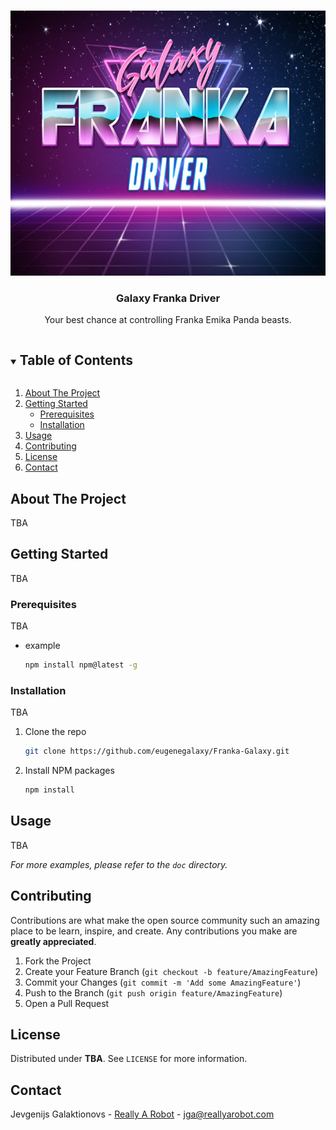 <!-- PROJECT SHIELDS -->
<!--
*** I'm using markdown "reference style" links for readability.
*** Reference links are enclosed in brackets [ ] instead of parentheses ( ).
*** See the bottom of this document for the declaration of the reference variables
*** for contributors-url, forks-url, etc. This is an optional, concise syntax you may use.
*** https://www.markdownguide.org/basic-syntax/#reference-style-links
-->

<!-- PROJECT LOGO -->
<br />
<p align="center">
  <a href="https://github.com/eugenegalaxy/Franka-Galaxy">
    <img src="doc/logo_m.jpg" alt="Logo" width="600" height="424">
  </a>

  <h3 align="center">Galaxy Franka Driver</h3>

  <p align="center">
    Your best chance at controlling Franka Emika Panda beasts.
    <br />
  </p>
</p>

<!-- TABLE OF CONTENTS -->
<details open="open">
  <summary><h2 style="display: inline-block">Table of Contents</h2></summary>
  <ol>
    <li>
      <a href="#about-the-project">About The Project</a>
    </li>
    <li>
      <a href="#getting-started">Getting Started</a>
      <ul>
        <li><a href="#prerequisites">Prerequisites</a></li>
        <li><a href="#installation">Installation</a></li>
      </ul>
    </li>
    <li><a href="#usage">Usage</a></li>
    <li><a href="#contributing">Contributing</a></li>
    <li><a href="#license">License</a></li>
    <li><a href="#contact">Contact</a></li>
  </ol>
</details>



<!-- ABOUT THE PROJECT -->
## About The Project
TBA

<!-- GETTING STARTED -->
## Getting Started

TBA

### Prerequisites

TBA
* example
  ```sh
  npm install npm@latest -g
  ```

### Installation
 
TBA 

1. Clone the repo
   ```sh
   git clone https://github.com/eugenegalaxy/Franka-Galaxy.git
   ```
2. Install NPM packages
   ```sh
   npm install
   ```



<!-- USAGE EXAMPLES -->
## Usage

TBA

_For more examples, please refer to the `doc` directory._



<!-- CONTRIBUTING -->
## Contributing

Contributions are what make the open source community such an amazing place to be learn, inspire, and create. Any contributions you make are **greatly appreciated**.

1. Fork the Project
2. Create your Feature Branch (`git checkout -b feature/AmazingFeature`)
3. Commit your Changes (`git commit -m 'Add some AmazingFeature'`)
4. Push to the Branch (`git push origin feature/AmazingFeature`)
5. Open a Pull Request



<!-- LICENSE -->
## License

Distributed under **TBA**. See `LICENSE` for more information.



<!-- CONTACT -->
## Contact
Jevgenijs Galaktionovs - [Really A Robot](www.reallyarobot.com) - jga@reallyarobot.com
